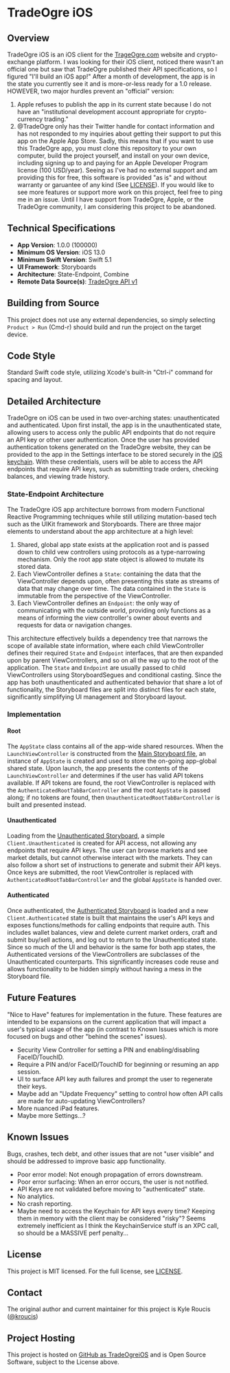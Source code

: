 #  TradeOgre iOS

## Overview
TradeOgre iOS is an iOS client for the [TrageOgre.com](https://tradeogre.com) website and crypto-exchange platform. I was looking for their iOS client, noticed there wasn't an official one but saw that TradeOgre published their API specifications, so I figured "I'll build an iOS app!" After a month of development, the app is in the state you currently see it and is more-or-less ready for a 1.0 release. HOWEVER, two major hurdles prevent an "official" version:
1. Apple refuses to publish the app in its current state because I do not have an "institutional development account appropriate for crypto-currency trading."
1. @TradeOgre only has their Twitter handle for contact information and has not responded to my inquiries about getting their support to put this app on the Apple App Store.
Sadly, this means that if you want to use this TradeOgre app, you must clone this repository to your own computer, build the project yourself, and install on your own device, including signing up to and paying for an Apple Developer Program license (100 USD/year). Seeing as I've had no external support and am providing this for free, this software is provided "as is" and without warranty or garuantee of any kind (See [LICENSE](LICENSE)). If you would like to see more features or support more work on this project, feel free to ping me in an issue. Until I have support from TradeOgre, Apple, or the TradeOgre community, I am considering this project to be abandoned.

## Technical Specifications
- **App Version**: 1.0.0 (100000)
- **Minimum OS Version**: iOS 13.0
- **Minimum Swift Version**: Swift 5.1
- **UI Framework**: Storyboards
- **Architecture**: State-Endpoint, Combine
- **Remote Data Source(s)**: [TradeOgre API v1](https://tradeogre.com/help/api)

## Building from Source
This project does not use any external dependencies, so simply selecting `Product > Run` (Cmd-r) should build and run the project on the target device.

## Code Style
Standard Swift code style, utilizing Xcode's built-in "Ctrl-i" command for spacing and layout.

## Detailed Architecture
TradeOgre on iOS can be used in two over-arching states: unauthenticated and authenticated. Upon first install, the app is in the unauthenticated state, allowing users to access only the public API endpoints that do not require an API key or other user authentication. Once the user has provided authentication tokens generated on the TradeOgre website, they can be provided to the app in the Settings interface to be stored securely in the [iOS keychain](https://developer.apple.com/documentation/security/keychain_services). With these credentials, users will be able to access the API endpoints that require API keys, such as submitting trade orders, checking balances, and viewing trade history.

### State-Endpoint Architecture
The TradeOgre iOS app architecture borrows from modern Functional Reactive Programming techniques while still utilizing mutation-based tech such as the UIKit framework and Storyboards. There are three major elements to understand about the app architecture at a high level:

1. Shared, global app state exists at the application root and is passed down to child vew controllers using protocols as a type-narrowing mechanism. Only the root app state object is allowed to mutate its stored data.
2. Each ViewController defines a `State`: containing the data that the ViewController depends upon, often presenting this state as streams of data that may change over time. The data contained in the `State` is immutable from the perspective of the ViewController. 
3. Each ViewController defines an `Endpoint`: the only way of communicating with the outside world, providing only functions as a means of informing the view controller's owner about events and requests for data or navigation changes.

This architecture effectively builds a dependency tree that narrows the scope of available state information, where each child ViewController defines their required `State` and `Endpoint` interfaces, that are then expanded upon by parent ViewControllers, and so on all the way up to the root of the application. The `State` and `Endpoint` are usually passed to child ViewControllers using StoryboardSegues and conditional casting. Since the app has both unauthenticated and authenticated behavior that share a lot of functionality, the Storyboard files are split into distinct files for each state, significantly simplifying UI management and Storyboard layout.

### Implementation
#### Root
The `AppState` class contains all of the app-wide shared resources. When the `LaunchViewController` is constructed from the [Main Storyboard file](Root/Main.storyboard), an instance of `AppState` is created and used to store the on-going app-global shared state. Upon launch, the app presents the contents of the `LaunchViewController` and determines if the user has valid API tokens available. If API tokens are found, the root ViewController is replaced with the `AuthenticatedRootTabBarController` and the root `AppState` is passed along; if no tokens are found, then `UnauthenticatedRootTabBarController` is built and presented instead.

#### Unauthenticated
Loading from the [Unauthenticated Storyboard](Unauthenticated/Unauthenticated.storyboard), a simple `Client.Unauthenticated` is created for API access, not allowing any endpoints that require API keys. The user can browse markets and see market details, but cannot otherwise interact with the markets. They can also follow a short set of instructions to generate and submit their API keys. Once keys are submitted, the root ViewController is replaced with `AuthenticatedRootTabBarController` and the global `AppState` is handed over.

#### Authenticated
Once authenticated, the [Authenticated Storyboard](Authenticated/Authenticated.storyboard) is loaded and a new `Client.Authenticated` state is built that maintains the user's API keys and exposes functions/methods for calling endpoints that require auth. This includes wallet balances, view and delete current market orders, craft and submit buy/sell actions, and log out to return to the Unauthenticated state. Since so much of the UI and behavior is the same for both app states, the Authenticated versions of the ViewControllers are subclasses of the Unauthenticated counterparts. This significantly increases code reuse and allows functionality to be hidden simply without having a mess in the Storyboard file.

## Future Features
"Nice to Have" features for implementation in the future. These features are intended to be expansions on the current application that will impact a user's typical usage of the app (in contrast to Known Issues which is more focused on bugs and other "behind the scenes" issues).
- Security View Controller for setting a PIN and enabling/disabling FaceID/TouchID.
- Require a PIN and/or FaceID/TouchID for beginning or resuming an app session.
- UI to surface API key auth failures and prompt the user to regenerate their keys.
- Maybe add an "Update Frequency" setting to control how often API calls are made for auto-updating ViewControllers?
- More nuanced iPad features.
- Maybe more Settings...?

## Known Issues
Bugs, crashes, tech debt, and other issues that are not "user visible" and should be addressed to improve basic app functionality.
- Poor error model: Not enough propagation of errors downstream.
- Poor error surfacing: When an error occurs, the user is not notified.
- API Keys are not validated before moving to "authenticated" state.
- No analytics.
- No crash reporting.
- Maybe need to access the Keychain for API keys every time? Keeping them in memory with the client may be considered "risky"? Seems extremely inefficient as I think the KeychainService stuff is an XPC call, so should be a MASSIVE perf penalty... 

## License
This project is MIT licensed. For the full license, see [LICENSE](LICENSE).

## Contact
The original author and current maintainer for this project is Kyle Roucis ([@kroucis](github.com/kroucis))

## Project Hosting
This project is hosted on [GitHub as TradeOgreiOS](github.com/kroucis/tradeogreios) and is Open Source Software, subject to the License above.
